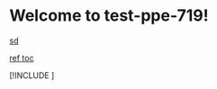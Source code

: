 # Welcome to test-ppe-719!

[sd](#das)

[ref toc](TOC.md)

[!INCLUDE [](~/test-ppe-719/test-v3-dependency/test-v3-dependency-1.md)]
